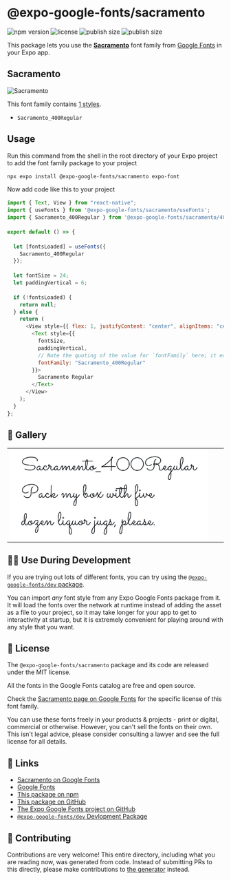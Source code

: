 # @expo-google-fonts/sacramento

![npm version](https://flat.badgen.net/npm/v/@expo-google-fonts/sacramento)
![license](https://flat.badgen.net/github/license/expo/google-fonts)
![publish size](https://flat.badgen.net/packagephobia/install/@expo-google-fonts/sacramento)
![publish size](https://flat.badgen.net/packagephobia/publish/@expo-google-fonts/sacramento)

This package lets you use the [**Sacramento**](https://fonts.google.com/specimen/Sacramento) font family from [Google Fonts](https://fonts.google.com/) in your Expo app.

## Sacramento

![Sacramento](./font-family.png)

This font family contains [1 styles](#-gallery).

- `Sacramento_400Regular`

## Usage

Run this command from the shell in the root directory of your Expo project to add the font family package to your project

```sh
npx expo install @expo-google-fonts/sacramento expo-font
```

Now add code like this to your project

```js
import { Text, View } from "react-native";
import { useFonts } from '@expo-google-fonts/sacramento/useFonts';
import { Sacramento_400Regular } from '@expo-google-fonts/sacramento/400Regular';

export default () => {

  let [fontsLoaded] = useFonts({
    Sacramento_400Regular
  });

  let fontSize = 24;
  let paddingVertical = 6;

  if (!fontsLoaded) {
    return null;
  } else {
    return (
      <View style={{ flex: 1, justifyContent: "center", alignItems: "center" }}>
        <Text style={{
          fontSize,
          paddingVertical,
          // Note the quoting of the value for `fontFamily` here; it expects a string!
          fontFamily: "Sacramento_400Regular"
        }}>
          Sacramento Regular
        </Text>
      </View>
    );
  }
};
```

## 🔡 Gallery


||||
|-|-|-|
|![Sacramento_400Regular](./400Regular/Sacramento_400Regular.ttf.png)||||


## 👩‍💻 Use During Development

If you are trying out lots of different fonts, you can try using the [`@expo-google-fonts/dev` package](https://github.com/expo/google-fonts/tree/master/font-packages/dev#readme).

You can import _any_ font style from any Expo Google Fonts package from it. It will load the fonts over the network at runtime instead of adding the asset as a file to your project, so it may take longer for your app to get to interactivity at startup, but it is extremely convenient for playing around with any style that you want.


## 📖 License

The `@expo-google-fonts/sacramento` package and its code are released under the MIT license.

All the fonts in the Google Fonts catalog are free and open source.

Check the [Sacramento page on Google Fonts](https://fonts.google.com/specimen/Sacramento) for the specific license of this font family.

You can use these fonts freely in your products & projects - print or digital, commercial or otherwise. However, you can't sell the fonts on their own. This isn't legal advice, please consider consulting a lawyer and see the full license for all details.

## 🔗 Links

- [Sacramento on Google Fonts](https://fonts.google.com/specimen/Sacramento)
- [Google Fonts](https://fonts.google.com/)
- [This package on npm](https://www.npmjs.com/package/@expo-google-fonts/sacramento)
- [This package on GitHub](https://github.com/expo/google-fonts/tree/master/font-packages/sacramento)
- [The Expo Google Fonts project on GitHub](https://github.com/expo/google-fonts)
- [`@expo-google-fonts/dev` Devlopment Package](https://github.com/expo/google-fonts/tree/master/font-packages/dev)

## 🤝 Contributing

Contributions are very welcome! This entire directory, including what you are reading now, was generated from code. Instead of submitting PRs to this directly, please make contributions to [the generator](https://github.com/expo/google-fonts/tree/master/packages/generator) instead.
